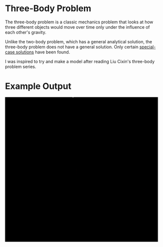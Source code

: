 # Three-Body Problem

The three-body problem is a classic mechanics problem that looks at how three different objects would move over time only under the influence of each other's gravity. 

Unlike the two-body problem, which has a general analytical solution, the three-body problem does not have a general solution. Only certain [special-case solutions](https://en.wikipedia.org/wiki/Three-body_problem#/media/File:5_4_800_36_downscaled.gif) have been found.

I was inspired to try and make a model after reading Liu Cixin's three-body problem series.

# Example Output

![Three-Body-Problem Gif](https://github.com/akid12345/Three-Body-Problem/blob/main/3Body.gif)
